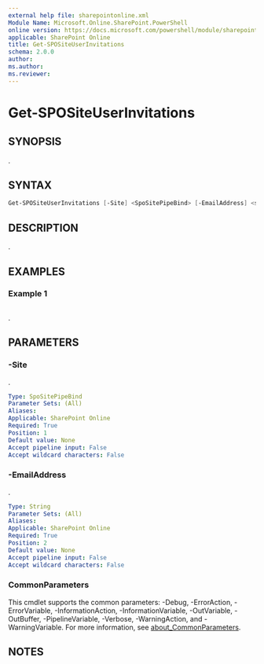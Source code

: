 ```yaml
---
external help file: sharepointonline.xml
Module Name: Microsoft.Online.SharePoint.PowerShell
online version: https://docs.microsoft.com/powershell/module/sharepoint-online/get-spositeuserinvitations
applicable: SharePoint Online
title: Get-SPOSiteUserInvitations
schema: 2.0.0
author:
ms.author:
ms.reviewer:
---
```


# Get-SPOSiteUserInvitations

## SYNOPSIS

.

## SYNTAX

```powershell
Get-SPOSiteUserInvitations [-Site] <SpoSitePipeBind> [-EmailAddress] <string> [<CommonParameters>]
```

## DESCRIPTION

.

## EXAMPLES

### Example 1

```powershell

```

.

## PARAMETERS

### -Site

.

```yaml
Type: SpoSitePipeBind
Parameter Sets: (All)
Aliases:
Applicable: SharePoint Online
Required: True
Position: 1
Default value: None
Accept pipeline input: False
Accept wildcard characters: False
```

### -EmailAddress

.

```yaml
Type: String
Parameter Sets: (All)
Aliases:
Applicable: SharePoint Online
Required: True
Position: 2
Default value: None
Accept pipeline input: False
Accept wildcard characters: False
```

### CommonParameters

This cmdlet supports the common parameters: -Debug, -ErrorAction, -ErrorVariable, -InformationAction, -InformationVariable, -OutVariable, -OutBuffer, -PipelineVariable, -Verbose, -WarningAction, and -WarningVariable. For more information, see [about_CommonParameters](https://go.microsoft.com/fwlink/p/?LinkID=113216).

## NOTES

